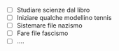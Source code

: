 - [ ] Studiare scienze dal libro
- [ ] Iniziare qualche modellino tennis
- [ ] Sistemare file nazismo
- [ ] Fare file fascismo
- [ ] ....